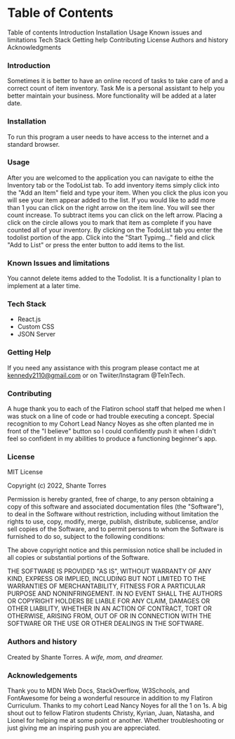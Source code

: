 # Table of Contents
Table of contents
Introduction
Installation
Usage
Known issues and limitations
Tech Stack
Getting help
Contributing
License
Authors and history
Acknowledgments

### Introduction
Sometimes it is better to have an online record of tasks to take care of and a correct count of item inventory. Task Me is a personal assistant to help you better maintain your business. More functionality will be added at a later date. 


### Installation

To run this program a user needs to have access to the internet and a standard browser.

### Usage

After you are welcomed to the application you can navigate to eithe the Inventory tab or the TodoList tab. To add inventory items simply click into the "Add an Item" field and type your item. When you click the plus icon you will see your item appear added to the list. If you would like to add more than 1 you can click on the right arrow on the item line. You will see ther count increase. To subtract items you can click on the left arrow. Placing a click on the circle allows you to mark that item as complete if you have counted all of your inventory. By clicking on the TodoList tab you enter the todolist portion of the app. Click into the "Start Typimg..." field and click "Add to List" or press the enter button to add items to the list. 

### Known Issues and limitations

You cannot delete items added to the Todolist. It is a functionality I plan to implement at a later time. 

### Tech Stack
* React.js
* Custom CSS
* JSON Server

### Getting Help

If you need any assistance with this program please contact me at kennedy2110@gmail.com or on Twiiter/Instagram @TeInTech.

### Contributing

A huge thank you to each of the Flatiron school staff that helped me when I was stuck on a line of code or had trouble executing a concept. Special recognition to my Cohort Lead Nancy Noyes as she often planted me in front of the "I believe" button so I could confidently push it when I didn't feel so confident in my abilities to produce a functioning beginner's app. 


### License

MIT License

Copyright (c) 2022, Shante Torres

Permission is hereby granted, free of charge, to any person obtaining a copy
of this software and associated documentation files (the "Software"), to deal
in the Software without restriction, including without limitation the rights
to use, copy, modify, merge, publish, distribute, sublicense, and/or sell
copies of the Software, and to permit persons to whom the Software is
furnished to do so, subject to the following conditions:

The above copyright notice and this permission notice shall be included in all
copies or substantial portions of the Software.

THE SOFTWARE IS PROVIDED "AS IS", WITHOUT WARRANTY OF ANY KIND, EXPRESS OR
IMPLIED, INCLUDING BUT NOT LIMITED TO THE WARRANTIES OF MERCHANTABILITY,
FITNESS FOR A PARTICULAR PURPOSE AND NONINFRINGEMENT. IN NO EVENT SHALL THE
AUTHORS OR COPYRIGHT HOLDERS BE LIABLE FOR ANY CLAIM, DAMAGES OR OTHER
LIABILITY, WHETHER IN AN ACTION OF CONTRACT, TORT OR OTHERWISE, ARISING FROM,
OUT OF OR IN CONNECTION WITH THE SOFTWARE OR THE USE OR OTHER DEALINGS IN THE
SOFTWARE.

### Authors and history

Created by Shante Torres. A *wife, mom, and dreamer.* 

### Acknowledgements

Thank you to MDN Web Docs, StackOverflow, W3Schools, and FontAwesome for being a wonderful resource in addition to my Flatiron Curriculum. Thanks to my cohort Lead Nancy Noyes for all the 1 on 1s. A big shout out to fellow Flatiron students Christy, Kyrian, Juan, Natasha, and Lionel for helping me at some point or another. Whether troubleshooting or just giving me an inspiring push you are appreciated. 